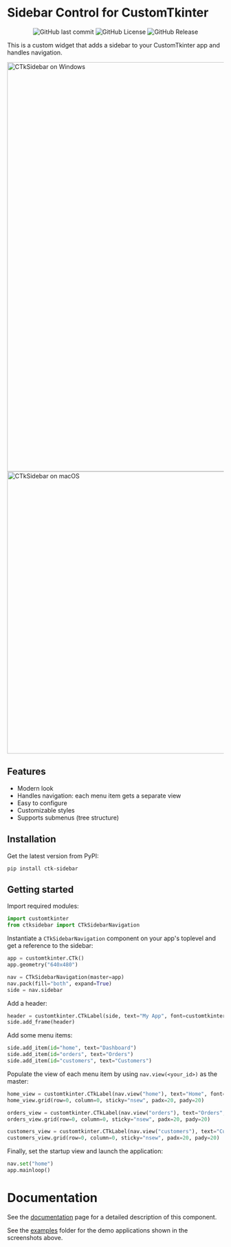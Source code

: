 # Sidebar Control for CustomTkinter
<p align="center">
  <img alt="GitHub last commit" src="https://img.shields.io/github/v/release/anthony-bernaert/ctk-sidebar" />
  <img alt="GitHub License" src="https://img.shields.io/github/license/anthony-bernaert/ctk-sidebar?color=blue" />
  <img alt="GitHub Release" src="https://img.shields.io/github/last-commit/anthony-bernaert/ctk-sidebar" />
</p>


This is a custom widget that adds a sidebar to your CustomTkinter app and handles navigation.

<img width="950" alt="CTkSidebar on Windows" src="https://github.com/user-attachments/assets/0305cec3-dd06-41c6-a816-ec7a131687e6" />
<img width="950" height="655" alt="CTkSidebar on macOS" src="https://github.com/user-attachments/assets/6a30f9a9-9b27-425a-a080-b704d1a39d7b" />

## Features
- Modern look
- Handles navigation: each menu item gets a separate view
- Easy to configure
- Customizable styles
- Supports submenus (tree structure)

## Installation
Get the latest version from PyPI:
```
pip install ctk-sidebar
```

## Getting started
Import required modules:
```python
import customtkinter
from ctksidebar import CTkSidebarNavigation
```

Instantiate a `CTkSidebarNavigation` component on your app's toplevel and get a reference to the sidebar:
```python
app = customtkinter.CTk()
app.geometry("640x480")

nav = CTkSidebarNavigation(master=app) 
nav.pack(fill="both", expand=True)
side = nav.sidebar
```

Add a header:
```python
header = customtkinter.CTkLabel(side, text="My App", font=customtkinter.CTkFont(size=20, weight="bold"), fg_color="transparent", anchor="center", height=70)
side.add_frame(header)
```

Add some menu items:
```python
side.add_item(id="home", text="Dashboard")
side.add_item(id="orders", text="Orders")
side.add_item(id="customers", text="Customers")
```

Populate the view of each menu item by using `nav.view(<your_id>)` as the master:
```python
home_view = customtkinter.CTkLabel(nav.view("home"), text="Home", font=customtkinter.CTkFont(size=20, weight="bold"), fg_color="transparent")
home_view.grid(row=0, column=0, sticky="nsew", padx=20, pady=20)

orders_view = customtkinter.CTkLabel(nav.view("orders"), text="Orders", font=customtkinter.CTkFont(size=20, weight="bold"), fg_color="transparent")
orders_view.grid(row=0, column=0, sticky="nsew", padx=20, pady=20)

customers_view = customtkinter.CTkLabel(nav.view("customers"), text="Customers", font=customtkinter.CTkFont(size=20, weight="bold"), fg_color="transparent")
customers_view.grid(row=0, column=0, sticky="nsew", padx=20, pady=20)
```

Finally, set the startup view and launch the application:
```python
nav.set("home")
app.mainloop()
```

# Documentation
See the [documentation](docs/DOCUMENTATION.md) page for a detailed description of this component.

See the [examples](examples/) folder for the demo applications shown in the screenshots above.
